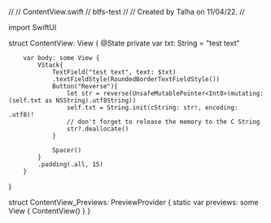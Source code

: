 //
//  ContentView.swift
//  btfs-test
//
//  Created by Talha on 11/04/22.
//

import SwiftUI

struct ContentView: View {
    @State private var txt: String = "test text"

        var body: some View {
            VStack{
                TextField("test text", text: $txt)
                .textFieldStyle(RoundedBorderTextFieldStyle())
                Button("Reverse"){
                    let str = reverse(UnsafeMutablePointer<Int8>(mutating: (self.txt as NSString).utf8String))
                    self.txt = String.init(cString: str!, encoding: .utf8)!
                    // don't forget to release the memory to the C String
                    str?.deallocate()
                }

                Spacer()
            }
            .padding(.all, 15)
        }
}

struct ContentView_Previews: PreviewProvider {
    static var previews: some View {
        ContentView()
    }
}

